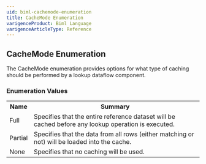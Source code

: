 ```yaml
---
uid: biml-cachemode-enumeration
title: CacheMode Enumeration
varigenceProduct: Biml Language
varigenceArticleType: Reference
---
```


## CacheMode Enumeration<div class="LanguageSummary"><div class ="SummaryItem">The CacheMode enumeration provides options for what type of caching should be performed by a lookup dataflow component.</div></div><div class="EnumValueGroup">### Enumeration Values<table id="EnumValue" class="MemberList"><tbody><tr><th class="MemberNameColumnHeader">Name</th><th class="MemberSummaryColumnHeader">Summary</th></tr><tr class="cd0"><td class="MemberName">Full</td><td class="MemberSummary"><div class ="SummaryItem">Specifies that the entire reference dataset will be cached before any lookup operation is executed.</div></td></tr><tr class="cd1"><td class="MemberName">Partial</td><td class="MemberSummary"><div class ="SummaryItem">Specifies that the data from all rows (either matching or not) will be loaded into the cache.</div></td></tr><tr class="cd0"><td class="MemberName">None</td><td class="MemberSummary"><div class ="SummaryItem">Specifies that no caching will be used.</div></td></tr></tbody></table></div>